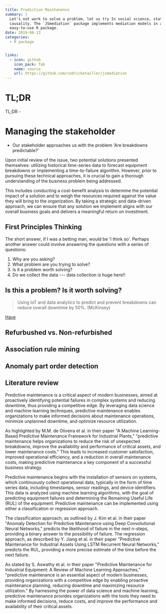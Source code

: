```yaml
---
title: Predictive Maintanence
summary: |
  Let's not work to solve a problem, let us try In social science, statistical mediation models are a popular method to show
  causality. The `JSmediation` package implements mediation models in an 
  easy-to-use R package.
date: 2019-06-13
categories:
  - R package


links:
  - icon: github
    icon_pack: fab
    name: source
    url: https://github.com/cedricbatailler/jsmediation
---
```


# TL;DR

TL;DR - 


# Managing the stakeholder

- Our stakeholder approaches us with the problem 'Are breakdowns predictable?'

Upon initial review of the issue, two potential solutions presented themselves: utilizing historical time-series data to forecast equipment breakdowns or implementing a time-to-failure algorithm. However, prior to pursuing these technical approaches, it is crucial to gain a thorough understanding of the business problem being addressed. 

This includes conducting a cost-benefit analysis to determine the potential impact of a solution and to weigh the resources required against the value they will bring to the organization. By taking a strategic and data-driven approach, we can ensure that any solution we implement aligns with our overall business goals and delivers a meaningful return on investment.

## First Principles Thinking



The short answer, if I was a betting man, would be 'I think so'. Perhaps another answer could involve
answering the questions with a series of questions:

1) Why are you asking?
2) What problem are you trying to solve?
3) Is it a problem worth solving?
4) Do we collect the data --- data collection is huge here!!

## Is this a problem? Is it worth solving?

> Using IoT and data analytics to predict and prevent breakdowns can reduce overall downtime by 50%. (McKinsey)

[Have](https://www.databricks.com/glossary/predictive-maintenance)

## Refurbushed vs. Non-refurbished



## Association rule mining



## Anomaly part order detection


## Literature review

Predictive maintenance is a critical aspect of modern businesses, aimed at proactively identifying potential failures in complex systems and reducing downtime, thus providing a competitive edge. By leveraging data science and machine learning techniques, predictive maintenance enables organizations to make informed decisions about maintenance operations, minimize unplanned downtime, and optimize resource utilization.

As highlighted by M.M. de Oliveira et al. in their paper "A Machine Learning-Based Predictive Maintenance Framework for Industrial Plants," "predictive maintenance helps organizations to reduce the risk of unexpected breakdowns, improve the availability and performance of critical assets, and lower maintenance costs." This leads to increased customer satisfaction, improved operational efficiency, and a reduction in overall maintenance costs, making predictive maintenance a key component of a successful business strategy.

Predictive maintenance begins with the installation of sensors on systems, which continuously collect operational data, typically in the form of time series data, including timestamps, sensor readings, and device identifiers. This data is analyzed using machine learning algorithms, with the goal of predicting equipment failures and determining the Remaining Useful Life (RUL) of the equipment. Predictive maintenance can be implemented using either a classification or regression approach.

The classification approach, as outlined by J. Kim et al. in their paper "Anomaly Detection for Predictive Maintenance using Deep Convolutional Neural Networks," predicts the likelihood of failure in the next n-steps, providing a binary answer to the possibility of failure. The regression approach, as described by Y. Jiang et al. in their paper "Predictive Maintenance for Industrial Assets Using LSTM Recurrent Neural Networks," predicts the RUL, providing a more precise estimate of the time before the next failure.

As stated by S. Aswathy et al. in their paper "Predictive Maintenance for Industrial Equipment: A Review of Machine Learning Approaches," "predictive maintenance is an essential aspect of modern businesses, providing organizations with a competitive edge by enabling proactive maintenance planning, reducing downtime and maximizing resource utilization." By harnessing the power of data science and machine learning, predictive maintenance provides organizations with the tools they need to make informed decisions, reduce costs, and improve the performance and availability of their critical assets.
